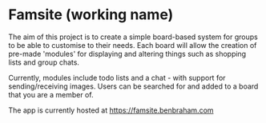 # Famsite (working name)

The aim of this project is to create a simple board-based system for groups to be able to customise to their needs. Each board will allow the creation of pre-made 'modules' for displaying and altering things such as shopping lists and group chats. 

Currently, modules include todo lists and a chat - with support for sending/receiving images. Users can be searched for and added to a board that you are a member of.

The app is currently hosted at https://famsite.benbraham.com
